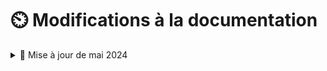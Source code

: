 # ⏲️ Modifications à la documentation

<details>

<summary>🌻 Mise à jour de mai 2024</summary>

* **Nouveaux articles** 🆕
  * Spark 🌠
    * Ajout d'un article expliquant la nuance entre [actions et transformations](../spark/dag/actions-ou-transformations.md)
  * Performances de stockage 💾
    * Ajout d'un article sur [les formats de fichier](../stockage/choisir-son-format-de-fichier.md)

<!---->

* **Modifications d'articles** 🏗️
  * Refonte du [dossier Spark](../spark/) 🌠
    * Ajout d'une [boite à outil des optimisations](../spark/dag/boite-a-outil-des-optimisations/) (Partitionnement / Jointure / Cache / Calculs forcés / Configuration)
    * Simplification de l'article sur les [plans d'exécutions et Catalyst](../spark/dag/les-plans-dexecutions-et-catalyst.md)
    * Mise à jour du processus d'installation Spark ⏩
    * Support de SparkR 🎉
    * Réunion des codes SparklyR / SparkR / PySpark dans des tabulations

<!---->

* **Améliorations graphiques** 🎨
  * Ajout de boites d'informations / alertes / erreurs dans la documentation
  * Corrections orthographiques
  * Ajout de cette page de logs

</details>

